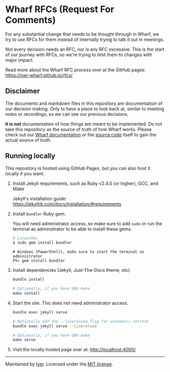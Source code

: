 # Wharf RFCs (Request For Comments)

For any substantial change that needs to be thought through in Wharf, we try to
use RFCs for them instead of internally trying to talk it out in meetings.

Not every decision needs an RFC, nor is any RFC excessive. This is the
start of our journey with RFCs, so we're trying to limit them to changes with
major impact.

Read more about the Wharf RFC process over at the GitHub pages:
<https://iver-wharf.github.io/rfcs/>

## Disclaimer

The documents and markdown files in this repository are documentation of our
decision making. Only to have a place to look back at, similar to meeting
notes or recordings, so we can see our previous decisions.

**It is not** documentation of how things are meant to be implemented. Do not
take this repository as the source of truth of how Wharf works. Please check
out our [Wharf documentation](https://iver-wharf.github.io/) or the
[source code](https://github.com/iver-wharf/) itself to gain the actual source
of truth.

## Running locally

This repository is hosted using GitHub Pages, but you can also host it locally
if you want.

1. Install Jekyll requirements, such as Ruby v2.4.0 (or higher), GCC, and Make

   Jekyll's installation guide: <https://jekyllrb.com/docs/installation/#requirements>

2. Install `bundler` Ruby gem.

   You will need administrator access, so make sure to add `sudo` or run the
   terminal as administrator to be able to install these gems.

   ```sh
   # Linux/Mac
   $ sudo gem install bundler
   ```

   ```pwsh
   # Windows (PowerShell), make sure to start the terminal as administrator
   PS> gem install bundler
   ```

3. Install dependencies (Jekyll, Just-The-Docs theme, etc)

   ```sh
   bundle install

   # Optionally, if you have GNU make
   make install
   ```

4. Start the site. This does not need administrator access.

   ```sh
   bundle exec jekyll serve

   # Optionally add the --livereload flag for automatic refresh
   bundle exec jekyll serve --livereload

   # Optionally, if you have GNU make
   make serve
   ```

5. Visit the locally hosted page over at: <http://localhost:4000/>

---

Maintained by [Iver](https://www.iver.com/en).
Licensed under the [MIT license](./LICENSE).
